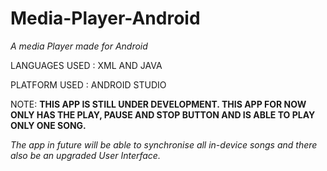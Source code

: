 # Media-Player-Android
*A media Player made for Android*

LANGUAGES USED : XML AND JAVA

PLATFORM USED : ANDROID STUDIO

NOTE: **THIS APP IS STILL UNDER DEVELOPMENT. THIS APP FOR NOW ONLY HAS THE PLAY, PAUSE AND STOP BUTTON AND IS ABLE TO PLAY ONLY ONE SONG.**

*The app in future will be able to synchronise all in-device songs and there also be an upgraded User Interface.*


 
